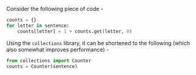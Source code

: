 Consider the following piece of code -

```python
counts = {}
for letter in sentence:
    counts[letter] = 1 + counts.get(letter, 0)
```

Using the `collections` library, it can be shortened to the following (which also somewhat improves performance) -

```python
from collections import Counter
counts = Counter(sentence)
```
